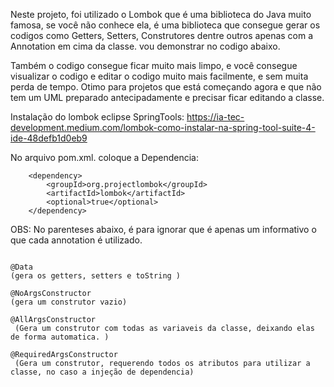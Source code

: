 Neste projeto, foi utilizado o Lombok que é uma biblioteca do Java muito famosa, se você não conhece ela, é uma biblioteca que consegue gerar os codigos como Getters, Setters, Construtores dentre outros apenas com a Annotation em cima da classe. vou demonstrar no codigo abaixo.



Também o codigo consegue ficar muito mais limpo, e você consegue visualizar o codigo e editar o codigo muito mais facilmente, e sem muita perda de tempo. Otimo para projetos que está começando agora e que não tem um UML preparado antecipadamente e precisar ficar editando a classe.




Instalação do lombok eclipse SpringTools:
https://ia-tec-development.medium.com/lombok-como-instalar-na-spring-tool-suite-4-ide-48defb1d0eb9




No arquivo pom.xml. coloque a Dependencia: 

```
	<dependency>
		<groupId>org.projectlombok</groupId>
		<artifactId>lombok</artifactId>	
		<optional>true</optional>
	</dependency>
```

OBS: No parenteses abaixo, é para ignorar que é apenas um informativo o que cada annotation é utilizado.

```

@Data
(gera os getters, setters e toString )

@NoArgsConstructor 
(gera um construtor vazio)

@AllArgsConstructor 
 (Gera um construtor com todas as variaveis da classe, deixando elas de forma automatica. )

@RequiredArgsConstructor
 (Gera um construtor, requerendo todos os atributos para utilizar a classe, no caso a injeção de dependencia)

```